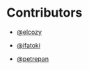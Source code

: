 # Contributors
-  [@elcozy](https://github.com/elcozy)

-  [@ifatoki](https://github.com/ifatoki)

-  [@petrepan](https://github.com/petrepan)
